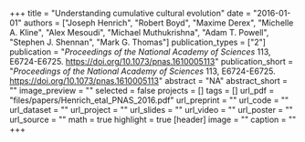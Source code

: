 +++
title = "Understanding cumulative cultural evolution"
date = "2016-01-01"
authors = ["Joseph Henrich", "Robert Boyd", "Maxime Derex", "Michelle A. Kline", "Alex Mesoudi", "Michael Muthukrishna", "Adam T. Powell", "Stephen J. Shennan", "Mark G. Thomas"]
publication_types = ["2"]
publication = "_Proceedings of the National Academy of Sciences_ 113, E6724-E6725. https://doi.org/10.1073/pnas.1610005113"
publication_short = "_Proceedings of the National Academy of Sciences_ 113, E6724-E6725. https://doi.org/10.1073/pnas.1610005113"
abstract = "NA"
abstract_short = ""
image_preview = ""
selected = false
projects = []
tags = []
url_pdf = "files/papers/Henrich_etal_PNAS_2016.pdf"
url_preprint = ""
url_code = ""
url_dataset = ""
url_project = ""
url_slides = ""
url_video = ""
url_poster = ""
url_source = ""
math = true
highlight = true
[header]
image = ""
caption = ""
+++
